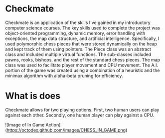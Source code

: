 # Checkmate 
Checkmate is an application of the skills I've gained in my introductory computer science courses. The key skills used to complete the project was object-oriented programming, dynamic memory, error handling with exceptions, the map data structure, and artificial intelligence. Specifically, I used polymorphic chess pieces that were stored dynamically on the heap and kept track of them using pointers. The Piece class was an abstract class and included multiple virtual functions. The sub-classes included pawns, rooks, bishops, and the rest of the standard chess pieces. The map class was used to facilitate player movement and CPU movement. The A.I. portion of the game was created using a combination of a heuristic and the minimax algorithm with alpha-beta pruning for efficiency.


# What is does
Checkmate allows for two playing options. First, two human users can play against each other. Secondly, one human player can play against a CPU. 

![Image of In Game Action]
(https://octodex.github.com/images/CHESS_IN_GAME.png)
